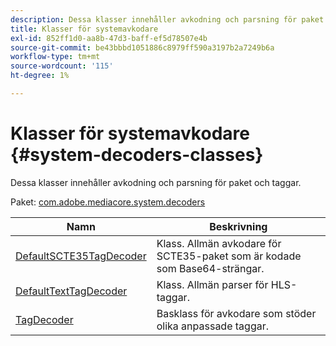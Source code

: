 ```yaml
---
description: Dessa klasser innehåller avkodning och parsning för paket och taggar.
title: Klasser för systemavkodare
exl-id: 852ff1d0-aa8b-47d3-baff-ef5d78507e4b
source-git-commit: be43bbbd1051886c8979ff590a3197b2a7249b6a
workflow-type: tm+mt
source-wordcount: '115'
ht-degree: 1%

---
```


# Klasser för systemavkodare {#system-decoders-classes}

Dessa klasser innehåller avkodning och parsning för paket och taggar.

Paket: [com.adobe.mediacore.system.decoders](https://help.adobe.com/en_US/primetime/api/psdk/asdoc-dhls_1.4/com/adobe/mediacore/system/decoders/package-detail.html)

| Namn | Beskrivning |
|---|---|
| [DefaultSCTE35TagDecoder](https://help.adobe.com/en_US/primetime/api/psdk/asdoc-dhls_1.4/com/adobe/mediacore/system/decoders/DefaultSCTE35TagDecoder.html) | Klass. Allmän avkodare för SCTE35-paket som är kodade som Base64-strängar. |
| [DefaultTextTagDecoder](https://help.adobe.com/en_US/primetime/api/psdk/asdoc-dhls_1.4/com/adobe/mediacore/system/decoders/DefaultTextTagDecoder.html) | Klass. Allmän parser för HLS-taggar. |
| [TagDecoder](https://help.adobe.com/en_US/primetime/api/psdk/asdoc-dhls_1.4/com/adobe/mediacore/system/decoders/TagDecoder.html) | Basklass för avkodare som stöder olika anpassade taggar. |
